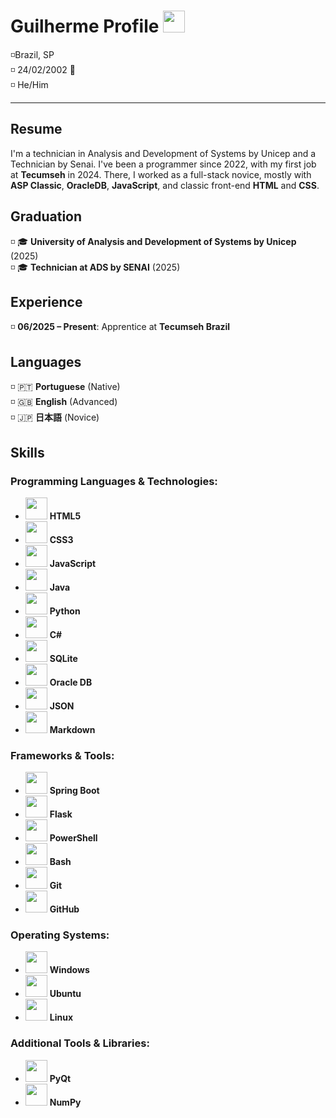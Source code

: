 # Guilherme Profile <img src="https://upload.wikimedia.org/wikipedia/commons/thumb/0/05/Flag_of_Brazil.svg/1200px-Flag_of_Brazil.svg.png" width="35" height="35">
◽Brazil, SP <br>
◽ 24/02/2002 📅<br>
◽ He/Him 

---

## Resume
I'm a technician in Analysis and Development of Systems by Unicep and a Technician by Senai. I've been a programmer since 2022, with my first job at **Tecumseh** in 2024. There, I worked as a full-stack novice, mostly with **ASP Classic**, **OracleDB**, **JavaScript**, and classic front-end **HTML** and **CSS**.

## Graduation
◽ 🎓 **University of Analysis and Development of Systems by Unicep** (2025) <br>
◽ 🎓 **Technician at ADS by SENAI** (2025)

## Experience
◽ **06/2025 – Present**: Apprentice at **Tecumseh Brazil**

## Languages
◽ 🇵🇹 **Portuguese** (Native) <br>
◽ 🇬🇧 **English** (Advanced)  <br>
◽ 🇯🇵 **日本語** (Novice)      <br>

## Skills
### Programming Languages & Technologies:
- <img src="https://cdn.jsdelivr.net/gh/devicons/devicon@latest/icons/html5/html5-original-wordmark.svg" width="35" height="35"> **HTML5**
- <img src="https://cdn.jsdelivr.net/gh/devicons/devicon@latest/icons/css3/css3-original-wordmark.svg" width="35" height="35"> **CSS3**
- <img src="https://cdn.jsdelivr.net/gh/devicons/devicon@latest/icons/javascript/javascript-original.svg" width="35" height="35"> **JavaScript**
- <img src="https://cdn.jsdelivr.net/gh/devicons/devicon@latest/icons/java/java-original.svg" width="35" height="35"> **Java**
- <img src="https://cdn.jsdelivr.net/gh/devicons/devicon@latest/icons/python/python-original.svg" width="35" height="35"> **Python**
- <img src="https://cdn.jsdelivr.net/gh/devicons/devicon@latest/icons/csharp/csharp-original.svg" width="35" height="35"> **C#**
- <img src="https://cdn.jsdelivr.net/gh/devicons/devicon@latest/icons/sqlite/sqlite-original.svg" width="35" height="35"> **SQLite**
- <img src="https://cdn.jsdelivr.net/gh/devicons/devicon@latest/icons/oracle/oracle-original.svg" width="35" height="35"> **Oracle DB**
- <img src="https://cdn.jsdelivr.net/gh/devicons/devicon@latest/icons/json/json-plain.svg" width="35" height="35"> **JSON**
- <img src="https://cdn.jsdelivr.net/gh/devicons/devicon@latest/icons/markdown/markdown-original.svg" width="35" height="35"> **Markdown**

### Frameworks & Tools:
- <img src="https://cdn.jsdelivr.net/gh/devicons/devicon@latest/icons/spring/spring-original.svg" width="35" height="35"> **Spring Boot**
- <img src="https://cdn.jsdelivr.net/gh/devicons/devicon@latest/icons/flask/flask-original.svg" width="35" height="35"> **Flask**
- <img src="https://cdn.jsdelivr.net/gh/devicons/devicon@latest/icons/powershell/powershell-original.svg" width="35" height="35"> **PowerShell**
- <img src="https://cdn.jsdelivr.net/gh/devicons/devicon@latest/icons/bash/bash-plain.svg" width="35" height="35"> **Bash**
- <img src="https://cdn.jsdelivr.net/gh/devicons/devicon@latest/icons/git/git-plain.svg" width="35" height="35"> **Git**
- <img src="https://cdn.jsdelivr.net/gh/devicons/devicon@latest/icons/github/github-original.svg" width="35" height="35"> **GitHub**

### Operating Systems:
- <img src="https://cdn.jsdelivr.net/gh/devicons/devicon@latest/icons/windows11/windows11-original.svg" width="35" height="35"> **Windows**
- <img src="https://cdn.jsdelivr.net/gh/devicons/devicon@latest/icons/ubuntu/ubuntu-original.svg" width="35" height="35"> **Ubuntu**
- <img src="https://cdn.jsdelivr.net/gh/devicons/devicon@latest/icons/linux/linux-original.svg" width="35" height="35"> **Linux**

### Additional Tools & Libraries:
- <img src="https://cdn.jsdelivr.net/gh/devicons/devicon@latest/icons/qt/qt-original.svg" width="35" height="35"> **PyQt**
- <img src="https://cdn.jsdelivr.net/gh/devicons/devicon@latest/icons/numpy/numpy-original.svg" width="35" height="35"> **NumPy**


